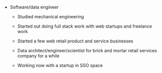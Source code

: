- Software/data engineer 
    - Studied mechanical engineering
    - Started out doing full stack work with web startups and freelance work
    - Started a few web retail product and service businesses
    - Data architect/engineer/scientist for brick and mortar retail services company for a while

    - Working now with a startup in SSO space

